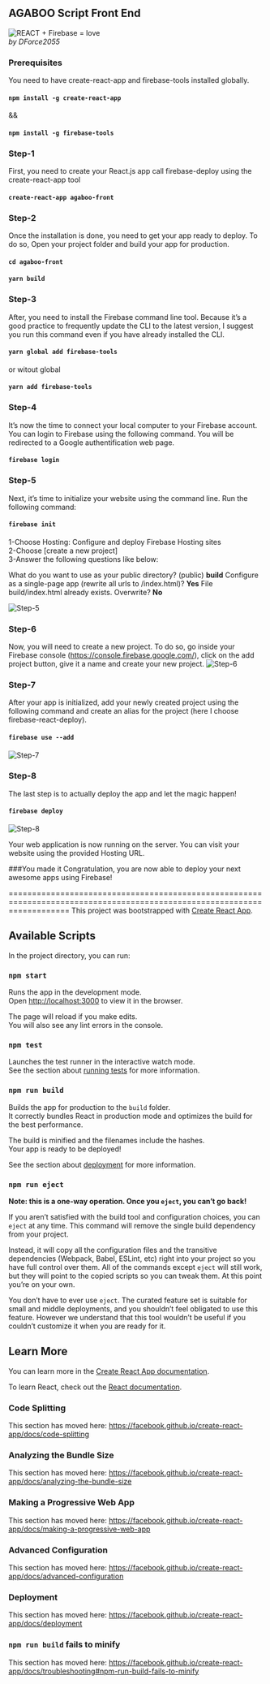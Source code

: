 ## AGABOO Script Front End 
![REACT + Firebase = love](https://miro.medium.com/max/1624/1*CywxT9za2jlqaemf9vjYAQ.png)
<br>
<em>by DForce2055</em>

### Prerequisites
You need to have create-react-app and firebase-tools installed globally.
#### `npm install -g create-react-app`
&&
#### `npm install -g firebase-tools`

### Step-1
First, you need to create your React.js app call firebase-deploy using the create-react-app tool
#### `create-react-app agaboo-front`

### Step-2
Once the installation is done, you need to get your app ready to deploy. To do so, Open your project folder and build your app for production.
#### `cd agaboo-front`
#### `yarn build`

### Step-3
After, you need to install the Firebase command line tool. Because it’s a good practice to frequently update the CLI to the latest version, I suggest you run this command even if you have already installed the CLI.
#### `yarn global add firebase-tools`
or witout global
#### `yarn add firebase-tools` 

### Step-4
It’s now the time to connect your local computer to your Firebase account. You can login to Firebase using the following command. You will be redirected to a Google authentification web page.
#### `firebase login`

### Step-5
Next, it’s time to initialize your website using the command line. Run the following command:
#### `firebase init`

1-Choose Hosting: Configure and deploy Firebase Hosting sites<br>
2-Choose [create a new project]<br>
3-Answer the following questions like below:<br>

What do you want to use as your public directory? (public) <b>build</b>
Configure as a single-page app (rewrite all urls to /index.html)? <b>Yes</b>
File build/index.html already exists. Overwrite? <b>No</b>

![Step-5](https://miro.medium.com/max/1600/1*9h8ykXF0nM2OOjxH6hvPTQ.png)


### Step-6
Now, you will need to create a new project. To do so, go inside your Firebase console (https://console.firebase.google.com/), click on the add project button, give it a name and create your new project.
![Step-6](https://miro.medium.com/max/1200/1*Rx4-_9d33LDquRCyLOk49w.gif)


### Step-7
After your app is initialized, add your newly created project using the following command and create an alias for the project (here I choose firebase-react-deploy).
#### `firebase use --add`
![Step-7](https://miro.medium.com/max/1138/1*3skC6tTLfXv3mTV40f3M9g.png)

### Step-8
The last step is to actually deploy the app and let the magic happen!
#### `firebase deploy`
![Step-8](https://miro.medium.com/max/1343/1*dmR_ojBzKeEpRBb4YXQp6w.png)

Your web application is now running on the server. You can visit your website using the provided Hosting URL.

###You made it 
Congratulation, you are now able to deploy your next awesome apps using Firebase!

=========================================================================================================================
This project was bootstrapped with [Create React App](https://github.com/facebook/create-react-app).

## Available Scripts

In the project directory, you can run:

### `npm start`

Runs the app in the development mode.<br>
Open [http://localhost:3000](http://localhost:3000) to view it in the browser.

The page will reload if you make edits.<br>
You will also see any lint errors in the console.

### `npm test`

Launches the test runner in the interactive watch mode.<br>
See the section about [running tests](https://facebook.github.io/create-react-app/docs/running-tests) for more information.

### `npm run build`

Builds the app for production to the `build` folder.<br>
It correctly bundles React in production mode and optimizes the build for the best performance.

The build is minified and the filenames include the hashes.<br>
Your app is ready to be deployed!

See the section about [deployment](https://facebook.github.io/create-react-app/docs/deployment) for more information.

### `npm run eject`

**Note: this is a one-way operation. Once you `eject`, you can’t go back!**

If you aren’t satisfied with the build tool and configuration choices, you can `eject` at any time. This command will remove the single build dependency from your project.

Instead, it will copy all the configuration files and the transitive dependencies (Webpack, Babel, ESLint, etc) right into your project so you have full control over them. All of the commands except `eject` will still work, but they will point to the copied scripts so you can tweak them. At this point you’re on your own.

You don’t have to ever use `eject`. The curated feature set is suitable for small and middle deployments, and you shouldn’t feel obligated to use this feature. However we understand that this tool wouldn’t be useful if you couldn’t customize it when you are ready for it.

## Learn More

You can learn more in the [Create React App documentation](https://facebook.github.io/create-react-app/docs/getting-started).

To learn React, check out the [React documentation](https://reactjs.org/).

### Code Splitting

This section has moved here: https://facebook.github.io/create-react-app/docs/code-splitting

### Analyzing the Bundle Size

This section has moved here: https://facebook.github.io/create-react-app/docs/analyzing-the-bundle-size

### Making a Progressive Web App

This section has moved here: https://facebook.github.io/create-react-app/docs/making-a-progressive-web-app

### Advanced Configuration

This section has moved here: https://facebook.github.io/create-react-app/docs/advanced-configuration

### Deployment

This section has moved here: https://facebook.github.io/create-react-app/docs/deployment

### `npm run build` fails to minify

This section has moved here: https://facebook.github.io/create-react-app/docs/troubleshooting#npm-run-build-fails-to-minify
